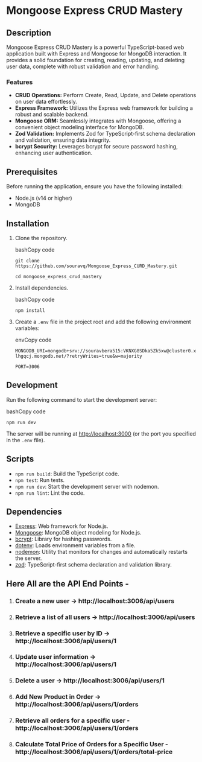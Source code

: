 # Mongoose Express CRUD Mastery

## Description

Mongoose Express CRUD Mastery is a powerful TypeScript-based web application built with Express and Mongoose for MongoDB interaction. It provides a solid foundation for creating, reading, updating, and deleting user data, complete with robust validation and error handling.

### Features

-   **CRUD Operations:** Perform Create, Read, Update, and Delete operations on user data effortlessly.
-   **Express Framework:** Utilizes the Express web framework for building a robust and scalable backend.
-   **Mongoose ORM:** Seamlessly integrates with Mongoose, offering a convenient object modeling interface for MongoDB.
-   **Zod Validation:** Implements Zod for TypeScript-first schema declaration and validation, ensuring data integrity.
-   **bcrypt Security:** Leverages bcrypt for secure password hashing, enhancing user authentication.

## Prerequisites

Before running the application, ensure you have the following installed:

-   Node.js (v14 or higher)
-   MongoDB

## Installation

1.  Clone the repository.
    
    bashCopy code
    
    `git clone https://github.com/souravq/Mongoose_Express_CURD_Mastery.git`
    
    `cd mongoose_express_crud_mastery` 
    
3.  Install dependencies.
    
    bashCopy code
    
    `npm install` 
    
4.  Create a `.env` file in the project root and add the following environment variables:
    
    envCopy code
    
    `MONGODB_URI=mongodb+srv://souravbera515:VKNXG8SDka5Zk5xw@cluster0.xlhgqcj.mongodb.net/?retryWrites=true&w=majority`
    
    `PORT=3006` 
    

## Development

Run the following command to start the development server:

bashCopy code

`npm run dev` 

The server will be running at [http://localhost:3000](http://localhost:3000/) (or the port you specified in the `.env` file).

## Scripts

-   `npm run build`: Build the TypeScript code.
-   `npm test`: Run tests.
-   `npm run dev`: Start the development server with nodemon.
-   `npm run lint`: Lint the code.

## Dependencies

-   [Express](https://expressjs.com/): Web framework for Node.js.
-   [Mongoose](https://mongoosejs.com/): MongoDB object modeling for Node.js.
-   [bcrypt](https://www.npmjs.com/package/bcrypt): Library for hashing passwords.
-   [dotenv](https://www.npmjs.com/package/dotenv): Loads environment variables from a file.
-   [nodemon](https://nodemon.io/): Utility that monitors for changes and automatically restarts the server.
-   [zod](https://github.com/colinhacks/zod): TypeScript-first schema declaration and validation library.

## Here All are the API End Points - 

1) ### Create a new user -> http://localhost:3006/api/users
2) ### Retrieve a list of all users -> http://localhost:3006/api/users
3) ### Retrieve a specific user by ID -> http://localhost:3006/api/users/1
4) ### Update user information -> http://localhost:3006/api/users/1
5) ### Delete a user -> http://localhost:3006/api/users/1
6) ### Add New Product in Order -> http://localhost:3006/api/users/1/orders
7) ### Retrieve all orders for a specific user -http://localhost:3006/api/users/1/orders
8) ### Calculate Total Price of Orders for a Specific User -http://localhost:3006/api/users/1/orders/total-price
